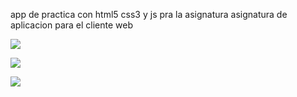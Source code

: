 app de practica  con  html5 css3 y js pra la asignatura asignatura de aplicacion para el cliente web

![](url=https://postimg.cc/SJSzfR8V][img]https://i.postimg.cc/SJSzfR8V/images-removebg-preview.png[/img][/url)

![](url=https://postimg.cc/RNgJsmLm][img]https://i.postimg.cc/RNgJsmLm/images-1-removebg-preview.png[/img][/url)

![](url=https://postimg.cc/yDWg2GLZ][img]https://i.postimg.cc/yDWg2GLZ/css3-removebg-preview.png[/img][/url)


